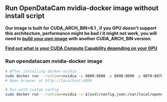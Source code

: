 ## Run OpenDataCam nvidia-docker image without install script

__Our image is built for CUDA_ARCH_BIN=6.1 , if you GPU doesn't support this architecture, performance might be bad / it might not work, you will need to [build your own image](CREATE_NVIDIADOCKER_IMAGE.md) with another CUDA_ARCH_BIN version.__

__[Find out what is your CUDA Compute Capability depending on your GPU](https://developer.nvidia.com/cuda-gpus)__

### Run opendatacam nvidia-docker image

```bash
# After installing docker-nvidia
sudo docker run --runtime=nvidia -p 8080:8080 -p 8090:8090 -p 8070:8070 -v /data/db:/data/db -d --restart unless-stopped opendatacam/opendatacam:v2.0.0-nvidiadocker_cuda_archbin_6_1
# Open browser at http://localhost:8080

# Run with custom config
sudo docker run --runtime=nvidia -v $(pwd)/config.json:/var/local/opendatacam/config.json -p 8080:8080 -p 8090:8090 -p 8070:8070 -v /data/db:/data/db --rm -it opendatacam/opendatacam:v2.0.0-nvidiadocker_cuda_archbin_6_1
```